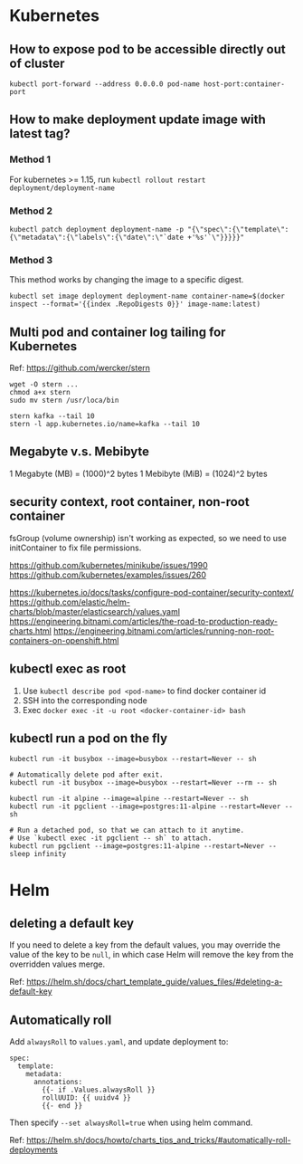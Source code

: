 # Kubernetes

## How to expose pod to be accessible directly out of cluster

```
kubectl port-forward --address 0.0.0.0 pod-name host-port:container-port
```

## How to make deployment update image with latest tag?

### Method 1

For kubernetes >= 1.15, run `kubectl rollout restart deployment/deployment-name`

### Method 2

```
kubectl patch deployment deployment-name -p "{\"spec\":{\"template\":{\"metadata\":{\"labels\":{\"date\":\"`date +'%s'`\"}}}}}"
```

### Method 3

This method works by changing the image to a specific digest.

```
kubectl set image deployment deployment-name container-name=$(docker inspect --format='{{index .RepoDigests 0}}' image-name:latest)
```

## Multi pod and container log tailing for Kubernetes

Ref: https://github.com/wercker/stern

```
wget -O stern ...
chmod a+x stern
sudo mv stern /usr/loca/bin

stern kafka --tail 10
stern -l app.kubernetes.io/name=kafka --tail 10
```

## Megabyte v.s. Mebibyte

1 Megabyte (MB)  = (1000)^2 bytes
1 Mebibyte (MiB) = (1024)^2 bytes

## security context, root container, non-root container

fsGroup (volume ownership) isn't working as expected, so we need to use initContainer to fix file permissions.

https://github.com/kubernetes/minikube/issues/1990
https://github.com/kubernetes/examples/issues/260

https://kubernetes.io/docs/tasks/configure-pod-container/security-context/
https://github.com/elastic/helm-charts/blob/master/elasticsearch/values.yaml
https://engineering.bitnami.com/articles/the-road-to-production-ready-charts.html
https://engineering.bitnami.com/articles/running-non-root-containers-on-openshift.html


## kubectl exec as root

1. Use `kubectl describe pod <pod-name>` to find docker container id
1. SSH into the corresponding node
1. Exec `docker exec -it -u root <docker-container-id> bash`

## kubectl run a pod on the fly

```
kubectl run -it busybox --image=busybox --restart=Never -- sh

# Automatically delete pod after exit.
kubectl run -it busybox --image=busybox --restart=Never --rm -- sh

kubectl run -it alpine --image=alpine --restart=Never -- sh
kubectl run -it pgclient --image=postgres:11-alpine --restart=Never -- sh

# Run a detached pod, so that we can attach to it anytime.
# Use `kubectl exec -it pgclient -- sh` to attach.
kubectl run pgclient --image=postgres:11-alpine --restart=Never -- sleep infinity
```

# Helm

## deleting a default key

If you need to delete a key from the default values, you may override the value
of the key to be `null`, in which case Helm will remove the key from the overridden
values merge.

Ref: https://helm.sh/docs/chart_template_guide/values_files/#deleting-a-default-key

## Automatically roll

Add `alwaysRoll` to `values.yaml`, and update deployment to:

```
spec:
  template:
    metadata:
      annotations:
        {{- if .Values.alwaysRoll }}
        rollUUID: {{ uuidv4 }}
        {{- end }}
```

Then specify `--set alwaysRoll=true` when using helm command.

Ref: https://helm.sh/docs/howto/charts_tips_and_tricks/#automatically-roll-deployments
